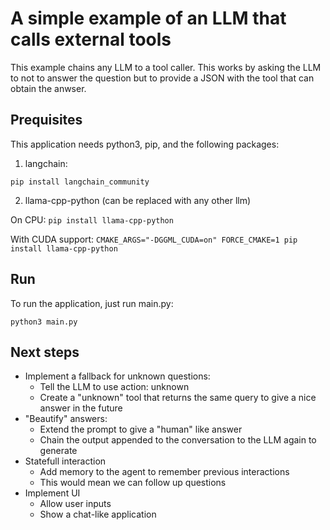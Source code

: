 # A simple example of an LLM that calls external tools

This example chains any LLM to a tool caller. This works by asking the LLM to
not to answer the question but to provide a JSON with the tool that can obtain
the anwser.

## Prequisites

This application needs python3, pip, and the following packages:

1. langchain:

`pip install langchain_community`

2. llama-cpp-python (can be replaced with any other llm)

On CPU:
`pip install llama-cpp-python`

With CUDA support:
`CMAKE_ARGS="-DGGML_CUDA=on" FORCE_CMAKE=1 pip install llama-cpp-python`

## Run

To run the application, just run main.py:

`python3 main.py`

## Next steps

 * Implement a fallback for unknown questions:
    * Tell the LLM to use action: unknown
    * Create a "unknown" tool that returns the same query to give a nice answer in the future
 * "Beautify" answers:
    * Extend the prompt to give a "human" like answer
    * Chain the output appended to the conversation to the LLM again to generate
 * Statefull interaction
    * Add memory to the agent to remember previous interactions
    * This would mean we can follow up questions
 * Implement UI
    * Allow user inputs
    * Show a chat-like application
